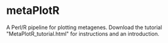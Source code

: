 # metaPlotR
A Perl/R pipeline for plotting metagenes.  Download the tutorial "MetaPlotR_tutorial.html" for instructions and an introduction.
